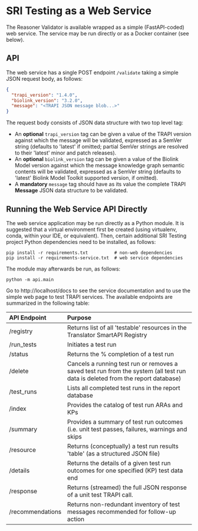 # SRI Testing as a Web Service

The Reasoner Validator is available wrapped as a simple (FastAPI-coded) web service.  The service may be run directly or as a Docker container (see below).

## API

The web service has a single POST endpoint `/validate` taking a simple JSON request body, as follows:

```json
{
  "trapi_version": "1.4.0",
  "biolink_version": "3.2.0",
  "message": "<TRAPI JSON message blob...>"
}
```

The request body consists of JSON data structure with two top level tag:

- An **optional** `trapi_version` tag can be given a value of the TRAPI version against which the message will be validated, expressed as a SemVer string (defaults to 'latest' if omitted; partial SemVer strings are resolved to their 'latest' minor and patch releases). 
- An **optional** `biolink_version` tag can be given a value of the Biolink Model version against which the message knowledge graph semantic contents will be validated, expressed as a SemVer string (defaults to 'latest' Biolink Model Toolkit supported version, if omitted). 
- A **mandatory** `message` tag should have as its value the complete TRAPI **Message** JSON data structure to be validated.

## Running the Web Service API Directly

The web service application may be run directly as a Python module. It is suggested that a virtual environment first be created (using virtualenv, conda, within your IDE, or equivalent).  Then, certain additional SRI Testing project Python dependencies need to be installed, as follows:

```shell
pip install -r requirements.txt          # non-web dependencies
pip install -r requirements-service.txt  # web service dependencies
```

The module may afterwards be run, as follows:

```shell
python -m api.main
```

Go to  http://localhost/docs to see the service documentation and to use the simple web page to test TRAPI services. The available endpoints are summarized in the following table:

| API Endpoint     | Purpose                                                                                                                        |
|:-----------------|:-------------------------------------------------------------------------------------------------------------------------------|
| /registry        | Returns list of all 'testable' resources in the Translator SmartAPI Registry                                                   |
| /run_tests       | Initiates a test run                                                                                                           |
| /status          | Returns the % completion of a test run                                                                                         |
| /delete          | Cancels a running test run or removes a saved test run from the system (all test run data is deleted from the report database) |
| /test_runs       | Lists all completed test runs in the report database                                                                           |
| /index           | Provides the catalog of test run ARAs and KPs                                                                                  |
| /summary         | Provides a summary of test run outcomes (i.e. unit test passes, failures, warnings and skips                                   |
| /resource        | Returns (conceptually) a test run results 'table' (as a structured JSON file)                                                  |
| /details         | Returns the details of a given test run outcomes for one specified (KP) test data end                                          |
| /response        | Returns (streamed) the full JSON response of a unit test TRAPI call.                                                           |
| /recommendations | Returns non-redundant inventory of test messages recommended for follow-up action                                              |



